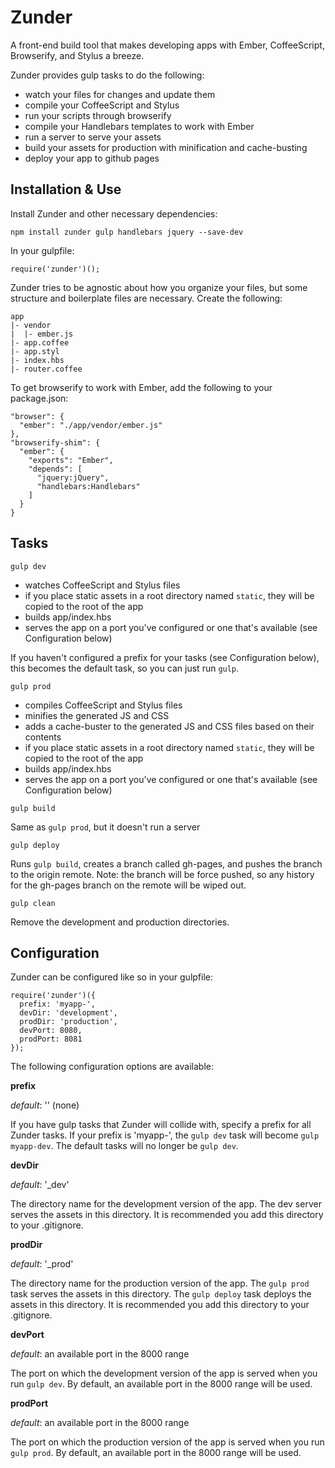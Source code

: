 # Zunder

A front-end build tool that makes developing apps with Ember, CoffeeScript, Browserify, and Stylus a breeze.

Zunder provides gulp tasks to do the following:

* watch your files for changes and update them
* compile your CoffeeScript and Stylus
* run your scripts through browserify
* compile your Handlebars templates to work with Ember
* run a server to serve your assets
* build your assets for production with minification and cache-busting
* deploy your app to github pages

## Installation & Use

Install Zunder and other necessary dependencies:

```
npm install zunder gulp handlebars jquery --save-dev
```

In your gulpfile:

```
require('zunder')();
```

Zunder tries to be agnostic about how you organize your files, but some structure and boilerplate files are necessary. Create the following:

```
app
|- vendor
|  |- ember.js
|- app.coffee
|- app.styl
|- index.hbs
|- router.coffee
```

To get browserify to work with Ember, add the following to your package.json:

```
"browser": {
  "ember": "./app/vendor/ember.js"
},
"browserify-shim": {
  "ember": {
    "exports": "Ember",
    "depends": [
      "jquery:jQuery",
      "handlebars:Handlebars"
    ]
  }
}
```

## Tasks

```
gulp dev
```

* watches CoffeeScript and Stylus files
* if you place static assets in a root directory named `static`, they will be copied to the root of the app
* builds app/index.hbs
* serves the app on a port you've configured or one that's available (see Configuration below)

If you haven't configured a prefix for your tasks (see Configuration below), this becomes the default task, so you can just run `gulp`.

```
gulp prod
```

* compiles CoffeeScript and Stylus files
* minifies the generated JS and CSS
* adds a cache-buster to the generated JS and CSS files based on their contents
* if you place static assets in a root directory named `static`, they will be copied to the root of the app
* builds app/index.hbs
* serves the app on a port you've configured or one that's available (see Configuration below)

```
gulp build
```

Same as `gulp prod`, but it doesn't run a server

```
gulp deploy
```

Runs `gulp build`, creates a branch called gh-pages, and pushes the branch to the origin remote. Note: the branch will be force pushed, so any history for the gh-pages branch on the remote will be wiped out.

```
gulp clean
```

Remove the development and production directories.

## Configuration

Zunder can be configured like so in your gulpfile:

```
require('zunder')({
  prefix: 'myapp-',
  devDir: 'development',
  prodDir: 'production',
  devPort: 8080,
  prodPort: 8081
});
```

The following configuration options are available:

**prefix**

*default*: '' (none)

If you have gulp tasks that Zunder will collide with, specify a prefix for all Zunder tasks. If your prefix is 'myapp-', the `gulp dev` task will become `gulp myapp-dev`. The default tasks will no longer be `gulp dev`.

**devDir**

*default*: '_dev'

The directory name for the development version of the app. The dev server serves the assets in this directory. It is recommended you add this directory to your .gitignore.

**prodDir**

*default*: '_prod'

The directory name for the production version of the app. The `gulp prod` task serves the assets in this directory. The `gulp deploy` task deploys the assets in this directory. It is recommended you add this directory to your .gitignore.

**devPort**

*default*: an available port in the 8000 range

The port on which the development version of the app is served when you run `gulp dev`. By default, an available port in the 8000 range will be used.

**prodPort**

*default*: an available port in the 8000 range

The port on which the production version of the app is served when you run `gulp prod`. By default, an available port in the 8000 range will be used.
